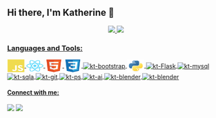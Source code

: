 

## Hi there, I'm Katherine 👋


<div align="center">
  
  <a href="https://github.com/ktkrau">
  <img height="180em" src="https://github-readme-stats.vercel.app/api?username=ktkrau&show_icons=true&theme=dracula"/>
  <img height="180em" src="https://github-readme-stats.vercel.app/api/top-langs/?username=ktkrau&layout=compact&langs_count=7&theme=dracula"/>
</div>
  
  <div style="display: inline_block">
  <h3>Languages and Tools:</h3>
  <img align="center" alt="kt-Js" height="30" width="40" src="https://raw.githubusercontent.com/devicons/devicon/master/icons/javascript/javascript-plain.svg">
  <img align="center" alt="kt-React" height="30" width="40" src="https://raw.githubusercontent.com/devicons/devicon/master/icons/react/react-original.svg">
  <img align="center" alt="kt-HTML" height="30" width="40" src="https://raw.githubusercontent.com/devicons/devicon/master/icons/html5/html5-original.svg">
  <img align="center" alt="kt-CSS" height="30" width="40" src="https://raw.githubusercontent.com/devicons/devicon/master/icons/css3/css3-original.svg">
  <img align="center" alt="kt-bootstrap" height="35" width="40" src="https://cdn.jsdelivr.net/gh/devicons/devicon/icons/bootstrap/bootstrap-original.svg" />
  <img align="center" alt="kt-Python" height="30" width="40" src="https://raw.githubusercontent.com/devicons/devicon/master/icons/python/python-original.svg">
  <img align="center" alt="kt-Flask" height="30" width="40" src="https://cdn.jsdelivr.net/gh/devicons/devicon/icons/flask/flask-original.svg" />
  <img align="center" alt="kt-mysql" height="30" width="40" src="https://cdn.jsdelivr.net/gh/devicons/devicon/icons/mysql/mysql-original.svg" />
  <img align="center" alt="kt-sqla" height="70" src="https://cdn.jsdelivr.net/gh/devicons/devicon/icons/sqlalchemy/sqlalchemy-original.svg" />
  <img align="center" alt="kt-git" height="30" width="40" src="https://cdn.jsdelivr.net/gh/devicons/devicon/icons/git/git-original.svg" />
  <img align="center" alt="kt-ps" height="30" width="40" src="https://cdn.jsdelivr.net/gh/devicons/devicon/icons/photoshop/photoshop-plain.svg" />
  <img align="center" alt="kt-ai" height="30" width="40" src="https://cdn.jsdelivr.net/gh/devicons/devicon/icons/illustrator/illustrator-plain.svg" />
  <img align="center" alt="kt-blender" height="30" width="40" src="https://cdn.jsdelivr.net/gh/devicons/devicon/icons/blender/blender-original.svg" />
  <img align="center" alt="kt-blender" height="30" width="40"src="https://cdn.jsdelivr.net/gh/devicons/devicon/icons/figma/figma-original.svg" />
  </div>
 
 
 
 <div>
 <h4>Connect with me:</h4>
   <p>
 <a href="https://www.linkedin.com/in/katherine-kraushaar" target="_blank"><img  height="20" src="https://img.shields.io/badge/-LinkedIn-%230077B5?style=for-the-   badge&logo=linkedin&logoColor=white" target="_blank"></a> 
  <a href = "mailto:ktkrau@gmail.com"><img  height="20" src="https://img.shields.io/badge/Gmail-D14836?style=for-the-badge&logo=gmail&logoColor=white" target="_blank"></a></p>
</div>
